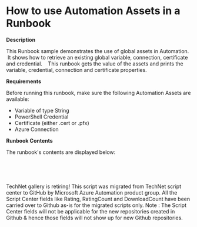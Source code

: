 ﻿How to use Automation Assets in a Runbook
=========================================

            

**Description**


This Runbook sample demonstrates the use of global assets in Automation.  It shows how to retrieve an existing global variable, connection, certificate and credential.    This runbook gets the value of the assets and prints the variable, credential,
 connection and certificate properties.


**Requirements**


Before running this runbook, make sure the following Automation Assets are available:


  *  Variable of type String  
  *  PowerShell Credential 
  *  Certificate (either .cert or .pfx) 
  *  Azure Connection 


**Runbook Contents**


The runbook's contents are displayed below:


 

 

        
    
TechNet gallery is retiring! This script was migrated from TechNet script center to GitHub by Microsoft Azure Automation product group. All the Script Center fields like Rating, RatingCount and DownloadCount have been carried over to Github as-is for the migrated scripts only. Note : The Script Center fields will not be applicable for the new repositories created in Github & hence those fields will not show up for new Github repositories.
